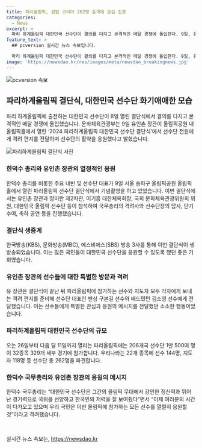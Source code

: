 ```yaml
---
title: 파리올림픽, 원팀 코리아 262명 출격에 관심 집중
categories:
  - News
excerpt: >
  파리 하계올림픽 대한민국 선수단이 결의를 다지고 본격적인 메달 경쟁에 돌입한다. 9일, 유인촌 장관을 비롯한 주요 내빈과 선수단 대표가 한덕수 총리와 함께 파리올림픽 대한민국 선수단 결단식에 참석했다. 이번 행사에서는 국무총리의 격려사와 선수단장의 답사, 단기 수여, 축하 공연 등이 이뤄졌으며, 결단식은 KBS, MBC, SBS를 통해 생방송되었다. 파리올림픽에는 206개국 선수단 1만 500여 명이 참가할 예정이며, 대한민국은 22개 종목에 선수 144명, 지도자 118명 등 총 262명을 파견한다. 한덕수 국무총리와 유인촌 장관은 선수들에게 격려를 전하며, 이에 대한 국민의 응원도 호소했다.
feature_text: >
  ## pcversion 실시간 뉴스 속보입니다.

  파리 하계올림픽 대한민국 선수단이 결의를 다지고 본격적인 메달 경쟁에 돌입한다. 9일, 유인촌 장관을 비롯한 주요 내빈과 선수단 대표가 한덕수 총리와 함께 파리올림픽 대한민국 선수단 결단식에 참석했다. 이번 행사에서는 국무총리의 격려사와 선수단장의 답사, 단기 수여, 축하 공연 등이 이뤄졌으며, 결단식은 KBS, MBC, SBS를 통해 생방송되었다. 파리올림픽에는 206개국 선수단 1만 500여 명이 참가할 예정이며, 대한민국은 22개 종목에 선수 144명, 지도자 118명 등 총 262명을 파견한다. 한덕수 국무총리와 유인촌 장관은 선수들에게 격려를 전하며, 이에 대한 국민의 응원도 호소했다.
image: 'https://newsdao.kr/res/images/meta/newsdao_breakingnews.jpg'
---
```


<p><img src="https://newsdao.kr/res/images/meta/newsdao_breakingnews.jpg" alt="pcversion 속보" /></p>

<h2 data-ke-size="size26">파리하계올림픽 결단식, 대한민국 선수단 화기애애한 모습</h2>

<p data-ke-size="size16">파리 하계올림픽에 출전하는 대한민국 선수단이 8일 열린 결단식에서 결의를 다지고 본격적인 메달 경쟁에 돌입했습니다. 문화체육관광부는 9일 유인촌 장관이 올림픽공원 내 올림픽홀에서 열린 ‘2024 파리하계올림픽 대한민국 선수단 결단식’에서 선수단 전원에게 격려 편지를 전달하며 선수단의 활약을 응원했다고 밝혔습니다.</p>

<p><img src="https://https://www.korea.kr/newsWeb/resources/attaches/2022.08/09/20192215-00-800.jpg" alt="파리하계올림픽 결단식 사진"><br></p>

<h3>한덕수 총리와 유인촌 장관의 열정적인 응원</h3>

<p data-ke-size="size16">한덕수 총리를 비롯한 주요 내빈 및 선수단 대표가 9일 서울 송파구 올림픽공원 올림픽홀에서 열린 파리올림픽 선수단 결단식에서 기념촬영을 하고 있었습니다. 이번 결단식에서는 유인촌 장관과 장미란 제2차관, 이기흥 대한체육회장, 국회 문화체육관광위원회 위원, 대한민국 올림픽 선수단 등이 참석하여 국무총리의 격려사와 선수단장의 답사, 단기 수여, 축하 공연 등을 진행했습니다.</p>

<h3>결단식 생중계</h3>

<p data-ke-size="size16">한국방송(KBS), 문화방송(MBC), 에스비에스(SBS) 방송 3사를 통해 이번 결단식이 생방송되었습니다. 이는 많은 국민들이 대한민국 선수단을 응원할 수 있도록 했던 좋은 기회였습니다.</p>

<h3>유인촌 장관의 선수들에 대한 특별한 방문과 격려</h3>

<p data-ke-size="size16">유 장관은 결단식이 끝난 뒤 파리올림픽에 참가하는 선수와 지도자 모두 각자에게 보내는 격려 편지를 준비해 선수단 대표인 펜싱 구본길 선수와 배드민턴 김소영 선수에게 전달했습니다. 이는 선수들에게 특별한 관심과 응원의 메시지를 전달했던 소소한 행동이었습니다.</p>

<h3>파리하계올림픽 대한민국 선수단의 규모</h3>

<p data-ke-size="size16">오는 26일부터 다음 달 11일까지 열리는 파리올림픽에는 206개국 선수단 1만 500여 명이 32종목 329개 세부 경기에 참가합니다. 우리나라는 22개 종목에 선수 144명, 지도자 118명 등 선수단 총 262명을 파견합니다.</p>

<h3>한덕수 국무총리와 유인촌 장관의 응원의 메시지</h3>

<p data-ke-size="size16">한덕수 국무총리는 “대한민국 선수단은 그간의 올림픽 무대에서 강인한 정신력과 뛰어난 경기력으로 국위를 선양하고 한국인의 저력을 잘 보여줬다”면서 “이제 여러분의 시간이 다가오고 있으며 우리 국민은 이번 올림픽에 참가하는 모든 선수를 열렬히 응원할 것”이라고 격려했습니다.</p>

<p data-ke-size="size16">&nbsp;</p>
실시간 뉴스 속보는, <a href="https://newsdao.kr" rel="dofollow">https://newsdao.kr</a>


